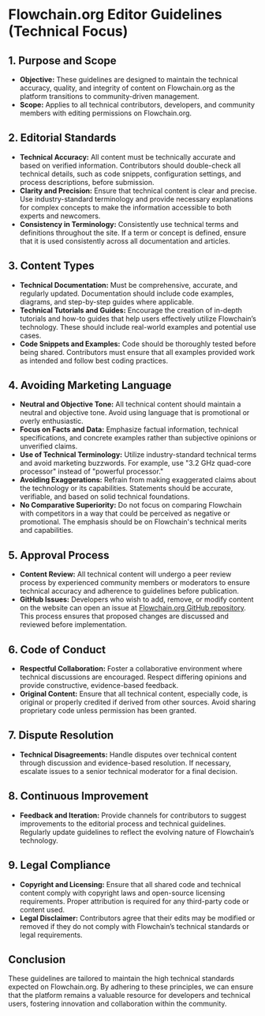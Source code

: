 # Flowchain.org Editor Guidelines (Technical Focus)

## 1. Purpose and Scope
- **Objective:** These guidelines are designed to maintain the technical accuracy, quality, and integrity of content on Flowchain.org as the platform transitions to community-driven management.
- **Scope:** Applies to all technical contributors, developers, and community members with editing permissions on Flowchain.org.

## 2. Editorial Standards
- **Technical Accuracy:** All content must be technically accurate and based on verified information. Contributors should double-check all technical details, such as code snippets, configuration settings, and process descriptions, before submission.
- **Clarity and Precision:** Ensure that technical content is clear and precise. Use industry-standard terminology and provide necessary explanations for complex concepts to make the information accessible to both experts and newcomers.
- **Consistency in Terminology:** Consistently use technical terms and definitions throughout the site. If a term or concept is defined, ensure that it is used consistently across all documentation and articles.

## 3. Content Types
- **Technical Documentation:** Must be comprehensive, accurate, and regularly updated. Documentation should include code examples, diagrams, and step-by-step guides where applicable.
- **Technical Tutorials and Guides:** Encourage the creation of in-depth tutorials and how-to guides that help users effectively utilize Flowchain’s technology. These should include real-world examples and potential use cases.
- **Code Snippets and Examples:** Code should be thoroughly tested before being shared. Contributors must ensure that all examples provided work as intended and follow best coding practices.

## 4. Avoiding Marketing Language
- **Neutral and Objective Tone:** All technical content should maintain a neutral and objective tone. Avoid using language that is promotional or overly enthusiastic.
- **Focus on Facts and Data:** Emphasize factual information, technical specifications, and concrete examples rather than subjective opinions or unverified claims.
- **Use of Technical Terminology:** Utilize industry-standard technical terms and avoid marketing buzzwords. For example, use "3.2 GHz quad-core processor" instead of "powerful processor."
- **Avoiding Exaggerations:** Refrain from making exaggerated claims about the technology or its capabilities. Statements should be accurate, verifiable, and based on solid technical foundations.
- **No Comparative Superiority:** Do not focus on comparing Flowchain with competitors in a way that could be perceived as negative or promotional. The emphasis should be on Flowchain's technical merits and capabilities.

## 5. Approval Process
- **Content Review:** All technical content will undergo a peer review process by experienced community members or moderators to ensure technical accuracy and adherence to guidelines before publication.
- **GitHub Issues:** Developers who wish to add, remove, or modify content on the website can open an issue at [Flowchain.org GitHub repository](https://github.com/flowchain/flowchain.org). This process ensures that proposed changes are discussed and reviewed before implementation.

## 6. Code of Conduct
- **Respectful Collaboration:** Foster a collaborative environment where technical discussions are encouraged. Respect differing opinions and provide constructive, evidence-based feedback.
- **Original Content:** Ensure that all technical content, especially code, is original or properly credited if derived from other sources. Avoid sharing proprietary code unless permission has been granted.

## 7. Dispute Resolution
- **Technical Disagreements:** Handle disputes over technical content through discussion and evidence-based resolution. If necessary, escalate issues to a senior technical moderator for a final decision.

## 8. Continuous Improvement
- **Feedback and Iteration:** Provide channels for contributors to suggest improvements to the editorial process and technical guidelines. Regularly update guidelines to reflect the evolving nature of Flowchain’s technology.

## 9. Legal Compliance
- **Copyright and Licensing:** Ensure that all shared code and technical content comply with copyright laws and open-source licensing requirements. Proper attribution is required for any third-party code or content used.
- **Legal Disclaimer:** Contributors agree that their edits may be modified or removed if they do not comply with Flowchain’s technical standards or legal requirements.

## Conclusion
These guidelines are tailored to maintain the high technical standards expected on Flowchain.org. By adhering to these principles, we can ensure that the platform remains a valuable resource for developers and technical users, fostering innovation and collaboration within the community.
